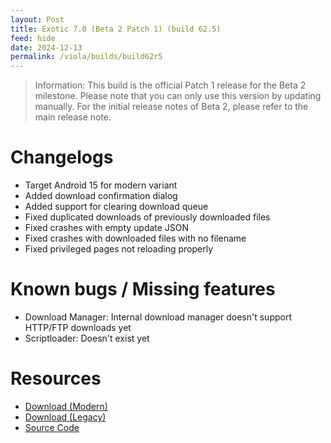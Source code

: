 ```yaml
---
layout: Post
title: Exotic 7.0 (Beta 2 Patch 1) (build 62.5)
feed: hide
date: 2024-12-13
permalink: /viola/builds/build62r5
---
```


> Information:
> This build is the official Patch 1 release for the Beta 2 milestone. Please note that you can only use this version by updating manually.
> For the initial release notes of Beta 2, please refer to the main release note.

# Changelogs
- Target Android 15 for modern variant
- Added download confirmation dialog
- Added support for clearing download queue
- Fixed duplicated downloads of previously downloaded files
- Fixed crashes with empty update JSON
- Fixed crashes with downloaded files with no filename
- Fixed privileged pages not reloading properly

# Known bugs / Missing features
- Download Manager: Internal download manager doesn't support HTTP/FTP downloads yet
- Scriptloader: Doesn't exist yet

# Resources
- [Download (Modern)](https://codeberg.org/TipzTeam/viola/releases/download/7.0_beta2_r5/app-modern-next.apk)
- [Download (Legacy)](https://codeberg.org/TipzTeam/viola/releases/download/7.0_beta2_r5/app-legacy-next.apk)
- [Source Code](https://codeberg.org/TipzTeam/viola/src/tag/7.0_beta2_r5)
